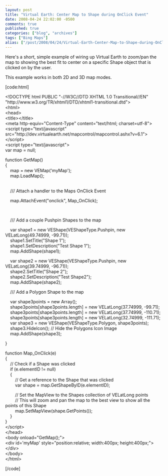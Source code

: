 ```yaml
---
layout: post
title: "Virtual Earth: Center Map to Shape during OnClick Event"
date: 2008-04-24 22:02:00 -0500
comments: true
published: true
categories: ["blog", "archives"]
tags: ["Bing Maps"]
alias: ["/post/2008/04/24/Virtual-Earth-Center-Map-to-Shape-during-OnClick-Event", "/post/2008/04/24/virtual-earth-center-map-to-shape-during-onclick-event"]
---
```

<!-- more -->
<p>
Here&#39;s a short, simple example of wiring up Virtual Earth to zoom/pan the map to showing the best fit to center on a specific Shape object that is clicked on by the user. 
</p>
<p>
This example works in both 2D and 3D map modes. 
</p>
<p>
[code:html] 
</p>
<p>
&lt;!DOCTYPE html PUBLIC &quot;-//W3C//DTD XHTML 1.0 Transitional//EN&quot; &quot;http://www.w3.org/TR/xhtml1/DTD/xhtml1-transitional.dtd&quot;&gt;<br />
&lt;html&gt;<br />
&lt;head&gt;<br />
&lt;title&gt;&lt;/title&gt;<br />
&lt;meta http-equiv=&quot;Content-Type&quot; content=&quot;text/html; charset=utf-8&quot;&gt;<br />
&lt;script type=&quot;text/javascript&quot; src=&quot;http://dev.virtualearth.net/mapcontrol/mapcontrol.ashx?v=6.1&quot;&gt;&lt;/script&gt;<br />
&lt;script type=&quot;text/javascript&quot;&gt;<br />
var map = null; 
</p>
<p>
function GetMap()<br />
{<br />
&nbsp;&nbsp;&nbsp; map = new VEMap(&#39;myMap&#39;);<br />
&nbsp;&nbsp;&nbsp; map.LoadMap(); 
</p>
<p>
<br />
&nbsp;&nbsp;&nbsp; /// Attach a handler to the Maps OnClick Event 
</p>
<p>
&nbsp;&nbsp;&nbsp; map.AttachEvent(&quot;onclick&quot;, Map_OnClick); 
</p>
<p>
&nbsp;
</p>
<p>
&nbsp;&nbsp;&nbsp; /// Add a couple Pushpin Shapes to the map 
</p>
<p>
&nbsp;&nbsp;&nbsp; var shape1 = new VEShape(VEShapeType.Pushpin, new VELatLong(49.74999, -99.71));<br />
&nbsp;&nbsp;&nbsp; shape1.SetTitle(&quot;Shape 1&quot;);<br />
&nbsp;&nbsp;&nbsp; shape1.SetDescription(&quot;Test Shape 1&quot;);<br />
&nbsp;&nbsp;&nbsp; map.AddShape(shape1); 
</p>
<p>
&nbsp;&nbsp;&nbsp; var shape2 = new VEShape(VEShapeType.Pushpin, new VELatLong(39.74999, -96.71));<br />
&nbsp;&nbsp;&nbsp; shape2.SetTitle(&quot;Shape 2&quot;);<br />
&nbsp;&nbsp;&nbsp; shape2.SetDescription(&quot;Test Shape2&quot;);<br />
&nbsp;&nbsp;&nbsp; map.AddShape(shape2); 
</p>
<p>
&nbsp;&nbsp;&nbsp; /// Add a Polygon Shape to the map 
</p>
<p>
&nbsp;&nbsp;&nbsp; var shape3points = new Array();<br />
&nbsp;&nbsp;&nbsp; shape3points[shape3points.length] = new VELatLong(37.74999, -99.71);<br />
&nbsp;&nbsp;&nbsp; shape3points[shape3points.length] = new VELatLong(37.74999, -110.71);<br />
&nbsp;&nbsp;&nbsp; shape3points[shape3points.length] = new VELatLong(32.74999, -111.71);<br />
&nbsp;&nbsp;&nbsp; var shape3 = new VEShape(VEShapeType.Polygon, shape3points);<br />
&nbsp;&nbsp;&nbsp; shape3.HideIcon(); // Hide the Polygons Icon Image<br />
&nbsp;&nbsp;&nbsp; map.AddShape(shape3); 
</p>
<p>
} 
</p>
<p>
function Map_OnClick(e)<br />
{<br />
&nbsp;&nbsp;&nbsp; // Check if a Shape was clicked<br />
&nbsp;&nbsp;&nbsp; if (e.elementID != null)<br />
&nbsp;&nbsp;&nbsp; {<br />
&nbsp;&nbsp;&nbsp;&nbsp;&nbsp;&nbsp;&nbsp; // Get a reference to the Shape that was clicked<br />
&nbsp;&nbsp;&nbsp;&nbsp;&nbsp;&nbsp;&nbsp; var shape = map.GetShapeByID(e.elementID); 
</p>
<p>
&nbsp;&nbsp;&nbsp;&nbsp;&nbsp;&nbsp;&nbsp; // Set the MapView to the Shapes collection of VELatLong points<br />
&nbsp;&nbsp;&nbsp;&nbsp;&nbsp;&nbsp;&nbsp; // This will zoom and pan the map to the best view to show all the points of this Shape<br />
&nbsp;&nbsp;&nbsp;&nbsp;&nbsp;&nbsp;&nbsp; map.SetMapView(shape.GetPoints());<br />
&nbsp;&nbsp;&nbsp; }<br />
}<br />
&lt;/script&gt;<br />
&lt;/head&gt;<br />
&lt;body onload=&quot;GetMap();&quot;&gt;<br />
&lt;div id=&#39;myMap&#39; style=&quot;position:relative; width:400px; height:400px;&quot;&gt;&lt;/div&gt;<br />
&lt;/body&gt;<br />
&lt;/html&gt; 
</p>
<p>
[/code] 
</p>
